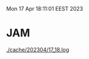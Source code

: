 Mon 17 Apr 18:11:01 EEST 2023
# JAM
<a href='./cache/202304/17_18.log'>./cache/202304/17_18.log</a>
